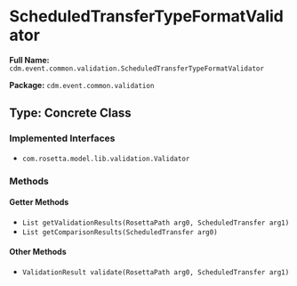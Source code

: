 # ScheduledTransferTypeFormatValidator

**Full Name:** `cdm.event.common.validation.ScheduledTransferTypeFormatValidator`

**Package:** `cdm.event.common.validation`

## Type: Concrete Class

### Implemented Interfaces

- `com.rosetta.model.lib.validation.Validator`

### Methods

#### Getter Methods

- `List getValidationResults(RosettaPath arg0, ScheduledTransfer arg1)`
- `List getComparisonResults(ScheduledTransfer arg0)`

#### Other Methods

- `ValidationResult validate(RosettaPath arg0, ScheduledTransfer arg1)`

